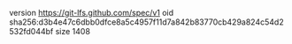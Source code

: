 version https://git-lfs.github.com/spec/v1
oid sha256:d3b4e47c6dbb0dfce8a5c4957f11d7a842b83770cb429a824c54d2532fd044bf
size 1408
